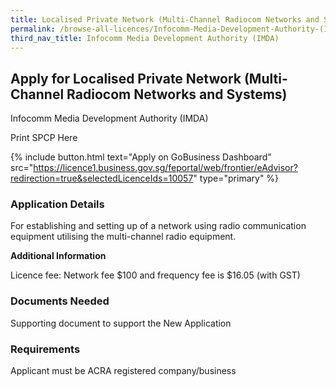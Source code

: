 ```yaml
---
title: Localised Private Network (Multi-Channel Radiocom Networks and Systems)
permalink: /browse-all-licences/Infocomm-Media-Development-Authority-(IMDA)/Localised-Private-Network--Multi-Channel-Radiocom-Networks-and-Systems-
third_nav_title: Infocomm Media Development Authority (IMDA)
---
```


## Apply for Localised Private Network (Multi-Channel Radiocom Networks and Systems)

Infocomm Media Development Authority (IMDA)

Print SPCP Here


{% include button.html text="Apply on GoBusiness Dashboard" src="https://licence1.business.gov.sg/feportal/web/frontier/eAdvisor?redirection=true&selectedLicenceIds=10057" type="primary" %}

### Application Details

<p>For establishing and setting up of a network using radio communication equipment utilising the multi-channel radio equipment.</p>

**Additional Information**

Licence fee: Network fee $100 and frequency fee is $16.05 (with GST)

### Documents Needed

Supporting document to support the New Application

### Requirements

Applicant must be ACRA registered company/business

